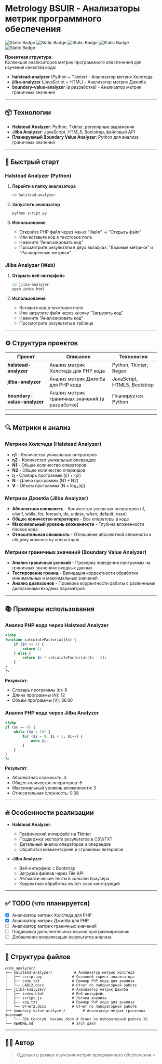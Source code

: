 # Metrology BSUIR - Анализаторы метрик программного обеспечения

![Static Badge](https://img.shields.io/badge/Python-3.x-blue)
![Static Badge](https://img.shields.io/badge/JavaScript-ES6-yellow)
![Static Badge](https://img.shields.io/badge/HTML5-5.0-orange)
![Static Badge](https://img.shields.io/badge/Bootstrap-4.5.2-purple)
![Static Badge](https://img.shields.io/badge/Tkinter-GUI-green)

**Проектная структура:**  
Коллекция анализаторов метрик программного обеспечения для изучения качества кода:
- **halstead-analyzer** (Python + Tkinter) - Анализатор метрик Холстеда
- **jilba-analyzer** (JavaScript + HTML) - Анализатор метрик Джилба
- **boundary-value-analyzer** (в разработке) - Анализатор метрик граничных значений

---

## 📦 Технологии

- **Halstead Analyzer**: Python, Tkinter, регулярные выражения
- **Jilba Analyzer**: JavaScript, HTML5, Bootstrap, файловый API
- **Планируемый Boundary Value Analyzer**: Python для анализа граничных значений

---

## 🚀 Быстрый старт

### Halstead Analyzer (Python)

1. **Перейти в папку анализатора**
   ```bash
   cd halstead-analyzer
   ```

2. **Запустить анализатор**
   ```bash
   python script.py
   ```

3. **Использование**
   - Откройте PHP файл через меню "Файл" → "Открыть файл"
   - Или вставьте код в текстовое поле
   - Нажмите "Анализировать код"
   - Просмотрите результаты в двух вкладках: "Базовые метрики" и "Расширенные метрики"

### Jilba Analyzer (Web)

1. **Открыть веб-интерфейс**
   ```bash
   cd jilba-analyzer
   open index.html
   ```

2. **Использование**
   - Вставьте код в текстовое поле
   - Или загрузите файл через кнопку "Загрузить код"
   - Нажмите "Анализировать код"
   - Просмотрите результаты в таблице

---

## ⚙️ Структура проектов

| Проект                | Описание                              | Технологии                    |
| --------------------- | ------------------------------------- | ----------------------------- |
| **halstead-analyzer** | Анализ метрик Холстеда для PHP кода   | Python, Tkinter, Regex        |
| **jilba-analyzer**    | Анализ метрик Джилба для PHP кода     | JavaScript, HTML5, Bootstrap  |
| **boundary-value-analyzer**| Анализ метрик граничных значений (в разработке) | Планируется Python        |

---

## 🔍 Метрики и анализ

### Метрики Холстеда (Halstead Analyzer)
- **η1** - Количество уникальных операторов
- **η2** - Количество уникальных операндов  
- **N1** - Общее количество операторов
- **N2** - Общее количество операндов
- **η** - Словарь программы (η1 + η2)
- **N** - Длина программы (N1 + N2)
- **V** - Объем программы (N × log₂(η))

### Метрики Джилба (Jilba Analyzer)
- **Абсолютная сложность** - Количество условных операторов (if, elseif, while, for, foreach, do, unless, when, default, case)
- **Общее количество операторов** - Все операторы в коде
- **Максимальный уровень вложенности** - Глубина вложенности блоков кода
- **Относительная сложность** - Отношение абсолютной сложности к общему количеству операторов

### Метрики граничных значений (Boundary Value Analyzer)
- **Анализ граничных условий** - Проверка поведения программы на граничных значениях входных данных
- **Тестирование границ** - Валидация корректности обработки минимальных и максимальных значений
- **Анализ диапазонов** - Проверка корректности работы с различными диапазонами входных параметров

---

## 📚 Примеры использования

### Анализ PHP кода через Halstead Analyzer
```php
<?php
function calculateFactorial($n) {
    if ($n <= 1) {
        return 1;
    } else {
        return $n * calculateFactorial($n - 1);
    }
}
?>
```

**Результат:**
- Словарь программы (η): 8
- Длина программы (N): 12  
- Объем программы (V): 36.00

### Анализ PHP кода через Jilba Analyzer
```php
<?php
if ($x == 0) {
    while ($y < 10) {
        for ($i = 0; $i < 5; $i++) {
            echo $i;
        }
    }
}
?>
```

**Результат:**
- Абсолютная сложность: 3
- Общее количество операторов: 8
- Максимальный уровень вложенности: 3
- Относительная сложность: 0.38

---

## 🔥 Особенности реализации

- **Halstead Analyzer**: 
  - Графический интерфейс на Tkinter
  - Поддержка экспорта результатов в CSV/TXT
  - Детальный анализ операторов и операндов
  - Обработка комментариев и строковых литералов

- **Jilba Analyzer**:
  - Веб-интерфейс с Bootstrap
  - Загрузка файлов через File API
  - Автоматические тесты в консоли браузера
  - Корректная обработка switch-case конструкций

---

## ✅ TODO (что планируется)

- [x] Анализатор метрик Холстеда для PHP
- [x] Анализатор метрик Джилба для PHP  
- [ ] Анализатор метрик граничных значений
- [ ] Поддержка дополнительных языков программирования
- [ ] Добавление визуализации результатов анализа

---

## 📁 Структура файлов

```
code_analyzer/
├── halstead-analyzer/          # Анализатор метрик Холстеда
│   ├── script.py              # Основной скрипт анализатора
│   ├── code.txt               # Пример PHP кода для анализа
│   └── LAB12.docx             # Отчет по лабораторной работе
├── jilba-analyzer/            # Анализатор метрик Джилба
│   ├── index.html             # Веб-интерфейс
│   ├── script.js              # Логика анализа
│   ├── код.txt                # Пример PHP кода для анализа
│   └── Отчет2.docx            # Отчет по лабораторной работе
├── boundary-value-analyzer/        # Анализатор метрик граничных значений
│   └── Л2б Сологуб, Кисель.docx # Отчет по лабораторной работе 2б
└── README.md                  # Этот файл
```

---

## 👨‍💻 Автор

> Сделано в рамках изучения метрик программного обеспечения ⭐️
